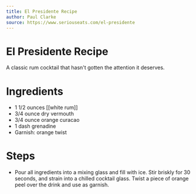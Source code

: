 ```yaml
---
title: El Presidente Recipe
author: Paul Clarke
source: https://www.seriouseats.com/el-presidente
---
```

# El Presidente Recipe
A classic rum cocktail that hasn&#39;t gotten the attention it deserves.
# Ingredients
- 1 1/2 ounces [[white rum]]
- 3/4 ounce dry vermouth
- 3/4 ounce orange curacao
- 1 dash grenadine
- Garnish: orange twist
# Steps
- Pour all ingredients into a mixing glass and fill with ice. Stir briskly for 30 seconds, and strain into a chilled cocktail glass. Twist a piece of orange peel over the drink and use as garnish.
